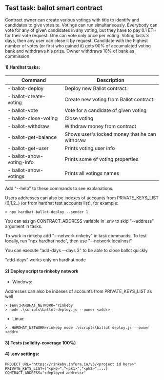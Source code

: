 ## Test task: ballot smart contract

Contract owner can create various votings with title to identify and candidates to give votes to. Votings can run simultaneously. Everybody can vote for any of given candidates in any voting, but they have to pay 0.1 ETH for their vote request. One can vote only once per voting. Voting lasts 3 days, then any user can close it by request. Candidate with the highest number of votes (or first who gained it) gets 90% of accumulated voting bank and withdraws his prize. Owner withdraws 10% of bank as commission.

#### 1) Hardhat tasks:
|Command|Description|
|---------------------------------|-------------------------------------------------|
| -  ballot-deploy                | Deploy new Ballot contract. |
| -  ballot-create-voting         | Create new voting from Ballot contract. |
| -  ballot-vote                  | Vote for a candidate of given voting |
| -  ballot-close-voting          | Close voting |
| -  ballot-withdraw              | Withdraw money from contract |
| -  ballot-get-balance           | Shows user's locked money that he can withdraw |
| -  ballot-get-user              | Prints voting user info |
| -  ballot-show-voting-info      | Prints some of voting properties |
| -  ballot-show-votings          | Prints all votings names |

Add "--help" to these commands to see explanations.

Users addresses can also be indexes of accounts from PRIVATE_KEYS_LIST (0,1,2..) (or from hardhat test accounts list), for example:
```
> npx hardhat ballot-deploy --sender 1
```
You can assign CONTRACT_ADDRESS variable in .env to skip "--address" argument in tasks.

To work in rinkeby add "--network rinkeby" in task commands. To test locally, run "npx hardhat node", then use "--network localhost"

You can execute "add-days --days 3" to be able to close ballot quickly

"add-days" works only on hardhat node

#### 2) Deploy script to rinkeby network 

- Windows:

Addresses can also be indexes of accounts from PRIVATE_KEYS_LIST as well
```
> $env:HARDHAT_NETWORK='rinkeby'
> node .\scripts\ballot-deploy.js --owner <addr>
```
- Linux: 
```
>  HARDHAT_NETWORK=rinkeby node .\scripts\ballot-deploy.js --owner <addr>
```

#### 3) Tests (solidity-coverage 100%)
#### 4) .env settings:
```
PROJECT_URL="https://rinkeby.infura.io/v3/<project id here>"
PRIVATE_KEYS_LIST=["<pk0>","<pk1>","<pk2>",...]
CONTRACT_ADDRESS="<deployed address>"
```

